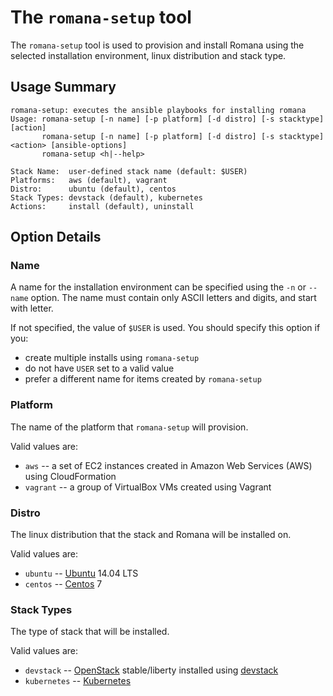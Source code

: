 # The `romana-setup` tool

The `romana-setup` tool is used to provision and install Romana using the selected installation environment, linux distribution and stack type.

## Usage Summary

```
romana-setup: executes the ansible playbooks for installing romana
Usage: romana-setup [-n name] [-p platform] [-d distro] [-s stacktype] [action]
       romana-setup [-n name] [-p platform] [-d distro] [-s stacktype] <action> [ansible-options]
       romana-setup <h|--help>

Stack Name:  user-defined stack name (default: $USER)
Platforms:   aws (default), vagrant
Distro:      ubuntu (default), centos
Stack Types: devstack (default), kubernetes
Actions:     install (default), uninstall
```

## Option Details

### Name

A name for the installation environment can be specified using the `-n` or `--name` option.
The name must contain only ASCII letters and digits, and start with letter.

If not specified, the value of `$USER` is used.
You should specify this option if you:
- create multiple installs using `romana-setup`
- do not have `USER` set to a valid value
- prefer a different name for items created by `romana-setup`

### Platform

The name of the platform that `romana-setup` will provision.

Valid values are:
- `aws` -- a set of EC2 instances created in Amazon Web Services (AWS) using CloudFormation
- `vagrant` -- a group of VirtualBox VMs created using Vagrant

### Distro

The linux distribution that the stack and Romana will be installed on.

Valid values are:
- `ubuntu` -- [Ubuntu](http://www.ubuntu.com/) 14.04 LTS
- `centos` -- [Centos](https://www.centos.org/) 7

### Stack Types

The type of stack that will be installed.

Valid values are:
- `devstack` -- [OpenStack](http://www.openstack.org/) stable/liberty installed using [devstack](https://github.com/openstack-dev/devstack)
- `kubernetes` -- [Kubernetes](http://kubernetes.io/)
